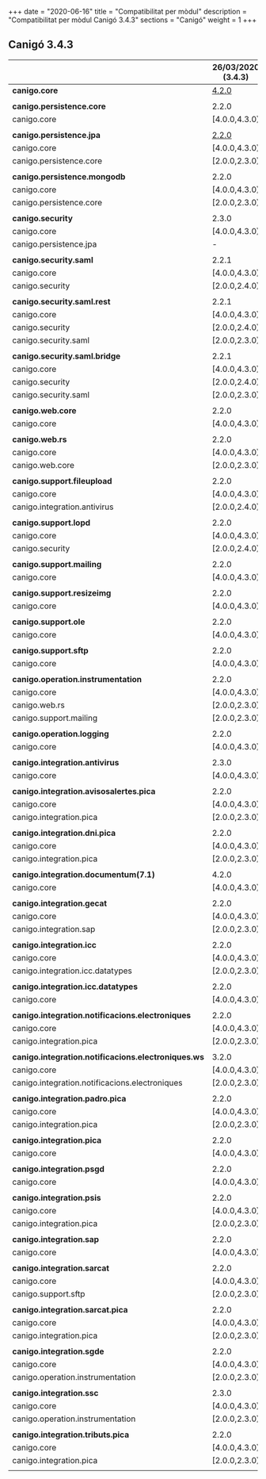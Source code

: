 +++
date        = "2020-06-16"
title       = "Compatibilitat per mòdul"
description = "Compatibilitat per mòdul Canigó 3.4.3"
sections    = "Canigó"
weight      = 1
+++

## Canigó 3.4.3

|                                                   		| 26/03/2020 (3.4.3)																															|
|---------------------------------------------------		|-----------------------------------------------------------------------------		|
| **canigo.core**                                   		| [4.2.0](/canigo-portal/documentacio-llibreries/canigo.core/4.2.0/) 								|
|                                                   		|               																																	|
| **canigo.persistence.core**                        		| 2.2.0          																																	|
| canigo.core                                       		| [4.0.0,4.3.0)  																																	|
|                                                   		|               																																	|
| **canigo.persistence.jpa**                         		| [2.2.0](/canigo-portal/documentacio-llibreries/canigo.persistence.jpa/2.2.0/)			|
| canigo.core                                       		| [4.0.0,4.3.0)  																																	|
| canigo.persistence.core                           		| [2.0.0,2.3.0)  																																	|
|                                                   		|               																																	|
| **canigo.persistence.mongodb**                     		| 2.2.0          																																	|
| canigo.core                                       		| [4.0.0,4.3.0)  																																	|
| canigo.persistence.core                           		| [2.0.0,2.3.0)  																																	|
|                                                   		|               																																	|
| **canigo.security**                                		| 2.3.0         																																	|
| canigo.core                                       		| [4.0.0,4.3.0)  																																	|
| canigo.persistence.jpa                             		| -             																																	|
|                                                   		|               																																	|
| **canigo.security.saml**                           		| 2.2.1         																																	|
| canigo.core                                       		| [4.0.0,4.3.0)  																																	|
| canigo.security                                   		| [2.0.0,2.4.0) 																																	|
|                                                   		|               																																	|
| **canigo.security.saml.rest**                      		| 2.2.1          																																	|
| canigo.core                                       		| [4.0.0,4.3.0)  																																	|
| canigo.security                                   		| [2.0.0,2.4.0) 																																	|
| canigo.security.saml                               		| [2.0.0,2.3.0) 																																	|
|                                                   		|               																																	|
| **canigo.security.saml.bridge**                    		| 2.2.1          																																	|
| canigo.core                                       		| [4.0.0,4.3.0)  																																	|
| canigo.security                                   		| [2.0.0,2.4.0) 																																	|
| canigo.security.saml                               		| [2.0.0,2.3.0) 																																	|
|                                                   		|               																																	|
| **canigo.web.core**                                		| 2.2.0         																																	|
| canigo.core                                       		| [4.0.0,4.3.0)  																																	|
|                                                   		|               																																	|
| **canigo.web.rs**                                  		| 2.2.0         																																	|
| canigo.core                                       		| [4.0.0,4.3.0)  																																	|
| canigo.web.core                                   		| [2.0.0,2.3.0) 																																	|
|                                                   		|               																																	|
| **canigo.support.fileupload**                      		| 2.2.0         																																	|
| canigo.core                                       		| [4.0.0,4.3.0)  																																	|
| canigo.integration.antivirus                      		| [2.0.0,2.4.0) 																																	|
|                                                   		|               																																	|
| **canigo.support.lopd**                            		| 2.2.0         																																	|
| canigo.core                                       		| [4.0.0,4.3.0)  																																	|
| canigo.security                                   		| [2.0.0,2.4.0) 																																	|
|                                                   		|               																																	|
| **canigo.support.mailing**                         		| 2.2.0         																																	|
| canigo.core                                       		| [4.0.0,4.3.0)  																																	|
|                                                   		|               																																	|
| **canigo.support.resizeimg**                         	| 2.2.0         																																	|
| canigo.core                                       		| [4.0.0,4.3.0)  																																	|
|                                                   		|               																																	|
| **canigo.support.ole**                             		| 2.2.0         																																	|
| canigo.core                                       		| [4.0.0,4.3.0)  																																	|
|                                                   		|               																																	|
| **canigo.support.sftp**                            		| 2.2.0         																																	|
| canigo.core                                       		| [4.0.0,4.3.0)  																																	|
|                                                   		|               																																	|
| **canigo.operation.instrumentation**               		| 2.2.0         																																	|
| canigo.core                                       		| [4.0.0,4.3.0)  																																	|
| canigo.web.rs                                   			| [2.0.0,2.3.0) 																																	|
| canigo.support.mailing                           			| [2.0.0,2.3.0) 																																	|
|                                                   		|               																																	|
| **canigo.operation.logging**                       		| 2.2.0         																																	|
| canigo.core                                       		| [4.0.0,4.3.0)  																																	|
|                                                   		|               																																	|
| **canigo.integration.antivirus**                   		| 2.3.0         																																	|
| canigo.core                                       		| [4.0.0,4.3.0)  																																	|
|                                                   		|               																																	|
| **canigo.integration.avisosalertes.pica**          		| 2.2.0         																																	|
| canigo.core                                       		| [4.0.0,4.3.0)  																																	|
| canigo.integration.pica                           		| [2.0.0,2.3.0) 																																	|
|                                                   		|               																																	|
| **canigo.integration.dni.pica**                    		| 2.2.0         																																	|
| canigo.core                                       		| [4.0.0,4.3.0)  																																	|
| canigo.integration.pica                           		| [2.0.0,2.3.0) 																																	|
|                                                   		|               																																	|
| **canigo.integration.documentum(7.1)**             		| 4.2.0         																																	|
| canigo.core                                       		| [4.0.0,4.3.0)  																																	|
|                                                   		|               																																	|
| **canigo.integration.gecat**                       		| 2.2.0         																																	|
| canigo.core                                       		| [4.0.0,4.3.0)  																																	|
| canigo.integration.sap                            		| [2.0.0,2.3.0) 																																	|
|                                                   		|               																																	|
| **canigo.integration.icc**                         		| 2.2.0         																																	|
| canigo.core                                       		| [4.0.0,4.3.0)  																																	|
| canigo.integration.icc.datatypes                  		| [2.0.0,2.3.0)  																																	|
|                                                   		|               																																	|
| **canigo.integration.icc.datatypes**               		| 2.2.0         																																	|
| canigo.core                                       		| [4.0.0,4.3.0)  																																	|
|                                                   		|               																																	|
| **canigo.integration.notificacions.electroniques** 		| 2.2.0         																																	|
| canigo.core                                       		| [4.0.0,4.3.0)  																																	|
| canigo.integration.pica                           		| [2.0.0,2.3.0) 																																	|
|                                                   		|               																																	|
| **canigo.integration.notificacions.electroniques.ws**	| 3.2.0         																																	|
| canigo.core                                       		| [4.0.0,4.3.0)  																																	|
| canigo.integration.notificacions.electroniques    		| [2.0.0,2.3.0) 																																	|
|                                                   		|               																																	|
| **canigo.integration.padro.pica**                  		| 2.2.0         																																	|
| canigo.core                                       		| [4.0.0,4.3.0)  																																	|
| canigo.integration.pica                           		| [2.0.0,2.3.0) 																																	|
|                                                   		|               																																	|
| **canigo.integration.pica**                        		| 2.2.0         																																	|
| canigo.core                                       		| [4.0.0,4.3.0)  																																	|
|                                                   		|               																																	|
| **canigo.integration.psgd**                        		| 2.2.0         																																	|
| canigo.core                                       		| [4.0.0,4.3.0)  																																	|
|                                                   		|               																																	|
| **canigo.integration.psis**                        		| 2.2.0         																																	|
| canigo.core                                       		| [4.0.0,4.3.0)  																																	|
| canigo.integration.pica                           		| [2.0.0,2.3.0) 																																	|
|                                                   		|               																																	|
| **canigo.integration.sap**                         		| 2.2.0         																																	|
| canigo.core                                       		| [4.0.0,4.3.0)  																																	|
|                                                   		|               																																	|
| **canigo.integration.sarcat**                      		| 2.2.0         																																	|
| canigo.core                                       		| [4.0.0,4.3.0)  																																	|
| canigo.support.sftp                               		| [2.0.0,2.3.0) 																																	|
|                                                   		|               																																	|
| **canigo.integration.sarcat.pica**                 		| 2.2.0         																																	|
| canigo.core                                       		| [4.0.0,4.3.0)  																																	|
| canigo.integration.pica                           		| [2.0.0,2.3.0) 																																	|
|                                                   		|               																																	|
| **canigo.integration.sgde**                        		| 2.2.0         																																	|
| canigo.core                                       		| [4.0.0,4.3.0)  																																	|
| canigo.operation.instrumentation                  		| [2.0.0,2.3.0) 																																	|
|                                                   		|               																																	|
| **canigo.integration.ssc**                         		| 2.3.0         																																	|
| canigo.core                                       		| [4.0.0,4.3.0)  																																	|
| canigo.operation.instrumentation                  		| [2.0.0,2.3.0) 																																	|
|                                                   		|               																																	|
| **canigo.integration.tributs.pica**                		| 2.2.0         																																	|
| canigo.core                                       		| [4.0.0,4.3.0)  																																	|
| canigo.integration.pica                           		| [2.0.0,2.3.0) 																																	|
|                                                   		|               																																	|